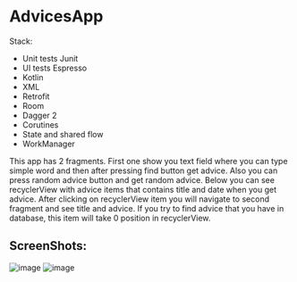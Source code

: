 # AdvicesApp

Stack:
- Unit tests Junit
- UI tests Espresso
- Kotlin
- XML
- Retrofit
- Room
- Dagger 2
- Corutines
- State and shared flow
- WorkManager

This app has 2 fragments. First one show you text field where you can type simple word and then after pressing find button get advice. Also you can press random advice button and get random advice. Below you can see recyclerView with advice items that contains title and date when you get advice. After clicking on recyclerView item you will navigate to second fragment and see title and advice. If you try to find advice that you have in database, this item will take 0 position in recyclerView.

## ScreenShots:

![image](https://user-images.githubusercontent.com/100340546/209444205-63ecff6b-38de-4772-a300-7a5727d59309.png)
![image](https://user-images.githubusercontent.com/100340546/209444212-47cc0f3f-41a7-49d3-9e53-5fe2815b3e06.png)
